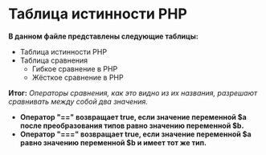 # Таблица истинности PHP

__В данном файле представлены следующие таблицы:__
* Таблица истинности PHP
* Таблица сравнения
    * Гибкое сравнение в PHP
    * Жёсткое сравнение в PHP

**Итог:** _Операторы сравнения, как это видно из их названия, разрешают сравнивать между собой два значения._

* __Оператор "==" возвращает true, если значение переменной $a после преобразования типов равно значению переменной $b.__
* __Оператор "===" возвращает true, если значение переменной $a равно значению переменной $b и имеет тот же тип.__